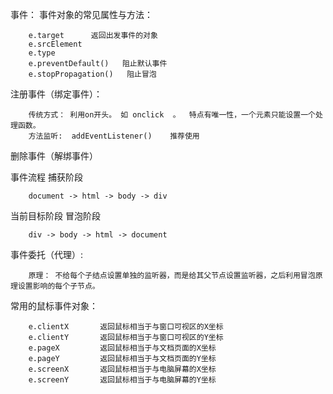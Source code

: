 事件：
事件对象的常见属性与方法：

        
        e.target      返回出发事件的对象
        e.srcElement
        e.type
        e.preventDefault()   阻止默认事件
        e.stopPropagation()   阻止冒泡

注册事件（绑定事件）：

        传统方式： 利用on开头。 如 onclick  。  特点有唯一性，一个元素只能设置一个处理函数。
        方法监听:  addEventListener()    推荐使用
删除事件（解绑事件）


事件流程
捕获阶段   

        document -> html -> body -> div
当前目标阶段
冒泡阶段   

        div -> body -> html -> document

事件委托（代理）:

        原理： 不给每个子结点设置单独的监听器，而是给其父节点设置监听器，之后利用冒泡原理设置影响的每个子节点。

常用的鼠标事件对象：

        e.clientX       返回鼠标相当于与窗口可视区的X坐标
        e.clientY       返回鼠标相当于与窗口可视区的Y坐标
        e.pageX         返回鼠标相当于与文档页面的X坐标
        e.pageY         返回鼠标相当于与文档页面的Y坐标
        e.screenX       返回鼠标相当于与电脑屏幕的X坐标
        e.screenY       返回鼠标相当于与电脑屏幕的Y坐标
    